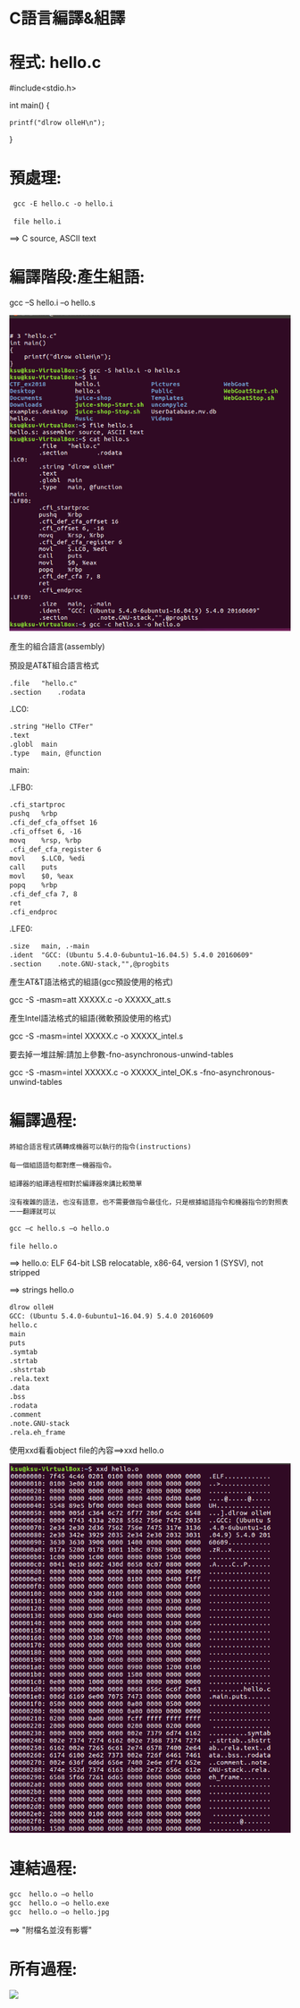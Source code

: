 # C語言編譯&組譯

# 程式: hello.c

#include<stdio.h>
 
int main()
{

    printf("dlrow olleH\n");
    
}

# 預處理:

```
 gcc -E hello.c -o hello.i

 file hello.i
```
 ==> C source, ASCII text
 
# 編譯階段:產生組語:

gcc –S hello.i  –o hello.s

![組語](picture/87.PNG)

產生的組合語言(assembly)

預設是AT&T組合語言格式

	.file	"hello.c"
	.section	.rodata
.LC0:

	.string	"Hello CTFer"
	.text
	.globl	main
	.type	main, @function
main:

.LFB0:

	.cfi_startproc
	pushq	%rbp
	.cfi_def_cfa_offset 16
	.cfi_offset 6, -16
	movq	%rsp, %rbp
	.cfi_def_cfa_register 6
	movl	$.LC0, %edi
	call	puts
	movl	$0, %eax
	popq	%rbp
	.cfi_def_cfa 7, 8
	ret
	.cfi_endproc
.LFE0:

	.size	main, .-main
	.ident	"GCC: (Ubuntu 5.4.0-6ubuntu1~16.04.5) 5.4.0 20160609"
	.section	.note.GNU-stack,"",@progbits
  
 產生AT&T語法格式的組語(gcc預設使用的格式)

gcc -S -masm=att XXXXX.c -o XXXXX_att.s

產生Intel語法格式的組語(微軟預設使用的格式)

gcc -S -masm=intel XXXXX.c -o XXXXX_intel.s

要去掉一堆註解:請加上參數-fno-asynchronous-unwind-tables

gcc -S -masm=intel XXXXX.c -o XXXXX_intel_OK.s -fno-asynchronous-unwind-tables

# 編譯過程:
```
將組合語言程式碼轉成機器可以執行的指令(instructions)

每一個組語語句都對應一機器指令。

組譯器的組譯過程相對於編譯器來講比較簡單

沒有複雜的語法，也沒有語意，也不需要做指令最佳化，只是根據組語指令和機器指令的對照表一一翻譯就可以
```
```
gcc –c hello.s –o hello.o

file hello.o
```
==> hello.o: ELF 64-bit LSB relocatable, x86-64, version 1 (SYSV), not stripped

==> strings hello.o

```
dlrow olleH
GCC: (Ubuntu 5.4.0-6ubuntu1~16.04.9) 5.4.0 20160609
hello.c
main
puts
.symtab
.strtab
.shstrtab
.rela.text
.data
.bss
.rodata
.comment
.note.GNU-stack
.rela.eh_frame
```

使用xxd看看object file的內容==>xxd hello.o

![](picture/98.PNG)

# 連結過程:
```
gcc  hello.o –o hello
gcc  hello.o –o hello.exe
gcc  hello.o –o hello.jpg
```

==> "附檔名並沒有影響"

# 所有過程:
![](picture/c#language.PNG)

